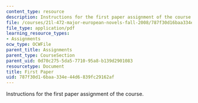 ```yaml
---
content_type: resource
description: Instructions for the first paper assignment of the course.
file: /courses/21l-472-major-european-novels-fall-2008/787f30d16baa334e44d6839fc29162af_paper1.pdf
file_type: application/pdf
learning_resource_types:
- Assignments
ocw_type: OCWFile
parent_title: Assignments
parent_type: CourseSection
parent_uid: 0d70c275-5da5-7710-95a8-b139d2901083
resourcetype: Document
title: First Paper
uid: 787f30d1-6baa-334e-44d6-839fc29162af
---
```

Instructions for the first paper assignment of the course.

